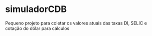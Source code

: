 # simuladorCDB
Pequeno projeto para coletar os valores atuais das taxas DI, SELIC e cotação do dólar para cálculos
